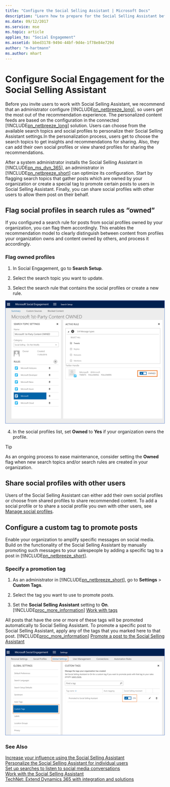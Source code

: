 ```yaml
---
title: "Configure the Social Selling Assistant | Microsoft Docs"
description: "Learn how to prepare for the Social Selling Assistant before sharing it with your users."
ms.date: 09/12/2017
ms.service: mse
ms.topic: article
applies_to: "Social Engagement"
ms.assetid: bbed3178-9494-44bf-9d4e-1f78e84e729d
author: "m-hartmann"
ms.author: mhart
---
```

# Configure Social Engagement for the Social Selling Assistant
Before you invite users to work with Social Selling Assistant, we recommend that an administrator configure [!INCLUDE[pn_netbreeze_long](../includes/pn-netbreeze-long.md)], so users get the most out of the recommendation experience.  The personalized content feeds are based on the configuration in the connected [!INCLUDE[pn_netbreeze_long](../includes/pn-netbreeze-long.md)] solution. Users can choose from the available search topics and social profiles to personalize their Social Selling Assistant settings.In the personalization process, users get to choose the search topics to get insights and recommendations for sharing. Also, they can add their own social profiles or view shared profiles for sharing the recommendations.  
  
After a system administrator installs the Social Selling Assistant in [!INCLUDE[pn_ms_dyn_365](../includes/pn-ms-dyn-365.md)], an administrator in [!INCLUDE[pn_netbreeze_short](../includes/pn-netbreeze-short.md)] can optimize its configuration. Start by flagging search topics that gather posts which are owned by your organization or create a special tag to promote certain posts to users in Social Selling Assistant. Finally, you can share social profiles with other users to allow them post on their behalf.  
  
  
## Flag social profiles in search rules as “owned”

If you configured a search rule for posts from social profiles owned by your organization, you can flag them accordingly. This enables the recommendation model to clearly distinguish between content from profiles your organization owns and content owned by others, and process it accordingly.

### Flag owned profiles

1.  In Social Engagement, go to **Search Setup**.

2.  Select the search topic you want to update.

3.  Select the search rule that contains the social profiles or create a new rule.

![Screenshot of the Summary page in the Search Setup area.](../social-engagement/media/owned-social-profile-social-selling-assistant.png "Screenshot of the Summary page in the Search Setup area.")

4.  In the social profiles list, set **Owned** to **Yes** if your organization owns the profile.

> [!TIP]
>  As an ongoing process to ease maintenance, consider setting the **Owned** flag  when new search topics and/or search rules are created in your organization.

## Share social profiles with other users

Users of the Social Selling Assistant can either add their own social profiles or choose from shared profiles to share recommended content. To add a social profile or to share a social profile you own with other users, see [Manage social profiles](../social-engagement/manage-social-profiles.md).


## Configure a custom tag to promote posts

Enable your organization to amplify specific messages on social media. Build on the functionality of the Social Selling Assistant by manually promoting such messages to your salespeople by adding a specific tag to a post in [!INCLUDE[pn_netbreeze_short](../includes/pn-netbreeze-short.md)].

### Specify a promotion tag

1.  As an  administrator in [!INCLUDE[pn_netbreeze_short](../includes/pn-netbreeze-short.md)], go to **Settings** > **Custom Tags**.

2.  Select the tag you want to use to promote posts.

3.  Set the **Social Selling Assistant** setting to **On**. [!INCLUDE[proc_more_information](../includes/proc-more-information.md)] [Work with tags](../social-engagement/tags.md)

All posts that have the one or more of these tags will be promoted automatically to Social Selling Assistant. To promote a specific post to Social Selling Assistant, apply any of the tags that you marked here to that post. [!INCLUDE[proc_more_information](../includes/proc-more-information.md)] [Promote a post to the Social Selling Assistant](../social-engagement/work-with-social-selling-assistant.md#promote-a-post-to-the-social-selling-assistant)

![Screenshot of the Custom Tags page in the Global Settings area. Promoted to Social Selling Assistant is turned on.](../social-engagement/media/promote-tags-setting-social-selling-assistant.png "Screenshot of the Custom Tags page in the Global Settings area. Promoted to Social Selling Assistant is turned on.")

### See Also

[Increase your influence using the Social Selling Assistant](../social-engagement/social-selling-assistant-overview.md)   
[Personalize the Social Selling Assistant for individual users](../social-engagement/personalize-social-selling-assistant.md)   
[Set up searches to listen to social media conversations](../social-engagement/set-up-searches.md)   
[Work with the Social Selling Assistant](../social-engagement/work-with-social-selling-assistant.md)   
[TechNet: Extend Dynamics 365 with integration and solutions](https://technet.microsoft.com/library/dn832126.aspx)
